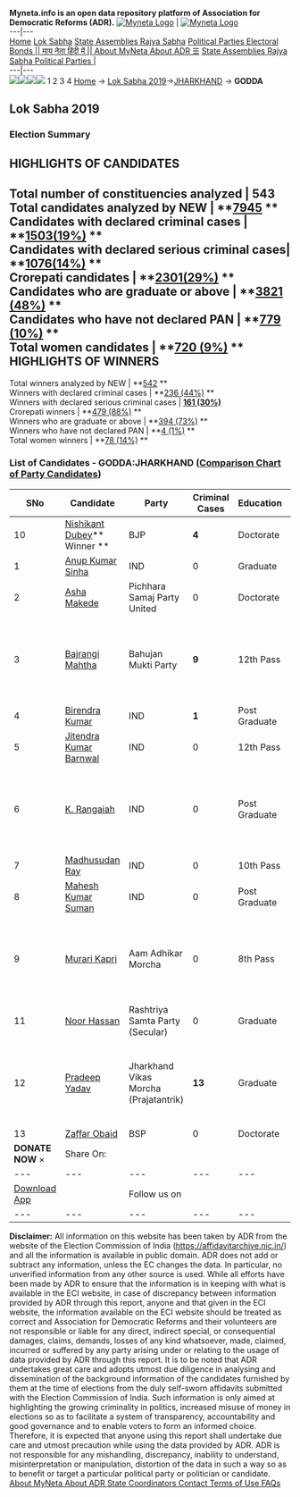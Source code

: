 **Myneta.info is an open data repository platform of Association for Democratic Reforms (ADR).**
[![Myneta Logo](https://www.myneta.info/lib/img/myneta-logo.png)](https://www.myneta.info/) | [![Myneta Logo](https://www.myneta.info/lib/img/adr-logo.png)](https://adrindia.org)  
---|---  
[Home](https://www.myneta.info/) [Lok Sabha](https://www.myneta.info/#ls "Lok Sabha") [ State Assemblies ](https://www.myneta.info/#sa "State Assemblies") [Rajya Sabha](https://www.myneta.info/#rs "Rajya Sabha") [Political Parties ](https://www.myneta.info/party "Political Parties") [ Electoral Bonds ](https://www.myneta.info/electoral_bonds "Electoral Bonds") [ || माय नेता हिंदी में || ](https://translate.google.co.in/translate?prev=hp&hl=en&js=y&u=www.myneta.info&sl=en&tl=hi&history_state0=) [ About MyNeta ](https://adrindia.org/content/about-myneta) [ About ADR ](https://adrindia.org/about-adr/who-we-are) [☰](javascript:void\(0\))
[ State Assemblies ](https://www.myneta.info/#sa "State Assemblies") [ Rajya Sabha ](https://www.myneta.info/#rs "Rajya Sabha") [ Political Parties ](https://www.myneta.info/party "Political Parties")
|   
---|---  
![](https://www.myneta.info/lib/img/banner/banner-1.png)![](https://www.myneta.info/lib/img/banner/banner-2.png)![](https://www.myneta.info/lib/img/banner/banner-3.png)![](https://www.myneta.info/lib/img/banner/banner-4.png)
1  2  3  4 
[Home](https://www.myneta.info/) → [Lok Sabha 2019](https://www.myneta.info/LokSabha2019/)→[JHARKHAND](https://www.myneta.info/LokSabha2019/index.php?action=show_constituencies&state_id=60) → **GODDA**
### 
## Lok Sabha 2019
###  Election Summary 
HIGHLIGHTS OF CANDIDATES  
---  
Total number of constituencies analyzed |  543   
Total candidates analyzed by NEW | **[7945](https://www.myneta.info/LokSabha2019/index.php?action=summary&subAction=candidates_analyzed&sort=candidate#summary) **  
Candidates with declared criminal cases | **[1503(19%)](https://www.myneta.info/LokSabha2019/index.php?action=summary&subAction=crime&sort=candidate#summary) **  
Candidates with declared serious criminal cases| **[1076(14%)](https://www.myneta.info/LokSabha2019/index.php?action=summary&subAction=serious_crime&sort=candidate#summary) **  
Crorepati candidates | **[2301(29%)](https://www.myneta.info/LokSabha2019/index.php?action=summary&subAction=crorepati&sort=candidate#summary) **  
Candidates who are graduate or above | **[3821 (48%)](https://www.myneta.info/LokSabha2019/index.php?action=summary&subAction=education&sort=candidate#summary) **  
Candidates who have not declared PAN | **[779 (10%)](https://www.myneta.info/LokSabha2019/index.php?action=summary&subAction=without_pan&sort=candidate#summary) **  
Total women candidates | **[720 (9%)](https://www.myneta.info/LokSabha2019/index.php?action=summary&subAction=women_candidate&sort=candidate#summary) **  
HIGHLIGHTS OF WINNERS  
---  
Total winners analyzed by NEW | **[542](https://www.myneta.info/LokSabha2019/index.php?action=summary&subAction=winner_analyzed&sort=candidate#summary) **  
Winners with declared criminal cases | **[236 (44%)](https://www.myneta.info/LokSabha2019/index.php?action=summary&subAction=winner_crime&sort=candidate#summary) **  
Winners with declared serious criminal cases | **[161 (30%)](https://www.myneta.info/LokSabha2019/index.php?action=summary&subAction=winner_serious_crime&sort=candidate#summary)**  
Crorepati winners | **[479 (88%)](https://www.myneta.info/LokSabha2019/index.php?action=summary&subAction=winner_crorepati&sort=candidate#summary) **  
Winners who are graduate or above | **[394 (73%)](https://www.myneta.info/LokSabha2019/index.php?action=summary&subAction=winner_education&sort=candidate#summary) **  
Winners who have not declared PAN | **[4 (1%)](https://www.myneta.info/LokSabha2019/index.php?action=summary&subAction=winner_without_pan&sort=candidate#summary) **  
Total women winners | **[78 (14%)](https://www.myneta.info/LokSabha2019/index.php?action=summary&subAction=winner_women&sort=candidate#summary) **  
### List of Candidates - GODDA:JHARKHAND ([Comparison Chart of Party Candidates](https://www.myneta.info/LokSabha2019/comparisonchart.php?constituency_id=599))
SNo | Candidate| Party| Criminal Cases| Education| Age| Total Assets| Liabilities  
---|---|---|---|---|---|---|---  
10  | [Nishikant Dubey](https://www.myneta.info/LokSabha2019/candidate.php?candidate_id=12998)** Winner ** | BJP | **4** | Doctorate| 47 | Rs 46,27,57,500 ~ 46 Crore+ | Rs 0 ~   
1  | [Anup Kumar Sinha](https://www.myneta.info/LokSabha2019/candidate.php?candidate_id=14090) | IND | 0 | Graduate| 43 | Rs 1,08,95,000 ~ 1 Crore+ | Rs 0 ~   
2  | [Asha Makede](https://www.myneta.info/LokSabha2019/candidate.php?candidate_id=14086) | Pichhara Samaj Party United | 0 | Doctorate| 49 | Rs 10,000 ~ 10 Thou+ | Rs 0 ~   
3  | [Bajrangi Mahtha](https://www.myneta.info/LokSabha2019/candidate.php?candidate_id=14088) | Bahujan Mukti Party | **9** | 12th Pass| 34 | ![](https://myneta.info/image_v2.php?myneta_folder=LokSabha2019&candidate_id=14088&col=ta) | ![](https://myneta.info/image_v2.php?myneta_folder=LokSabha2019&candidate_id=14088&col=lia)  
4  | [Birendra Kumar](https://www.myneta.info/LokSabha2019/candidate.php?candidate_id=14095) | IND | **1** | Post Graduate| 36 | Rs 4,10,031 ~ 4 Lacs+ | Rs 0 ~   
5  | [Jitendra Kumar Barnwal](https://www.myneta.info/LokSabha2019/candidate.php?candidate_id=14091) | IND | 0 | 12th Pass| 34 | Rs 13,14,140 ~ 13 Lacs+ | Rs 3,53,210 ~ 3 Lacs+  
6  | [K. Rangaiah](https://www.myneta.info/LokSabha2019/candidate.php?candidate_id=14094) | IND | 0 | Post Graduate| 82 | ![](https://myneta.info/image_v2.php?myneta_folder=LokSabha2019&candidate_id=14094&col=ta) | ![](https://myneta.info/image_v2.php?myneta_folder=LokSabha2019&candidate_id=14094&col=lia)  
7  | [Madhusudan Ray](https://www.myneta.info/LokSabha2019/candidate.php?candidate_id=14092) | IND | 0 | 10th Pass| 52 | Rs 8,71,394 ~ 8 Lacs+ | Rs 3,585 ~ 3 Thou+  
8  | [Mahesh Kumar Suman](https://www.myneta.info/LokSabha2019/candidate.php?candidate_id=14093) | IND | 0 | Post Graduate| 55 | Rs 2,20,000 ~ 2 Lacs+ | Rs 0 ~   
9  | [Murari Kapri](https://www.myneta.info/LokSabha2019/candidate.php?candidate_id=14089) | Aam Adhikar Morcha | 0 | 8th Pass| 35 | ![](https://myneta.info/image_v2.php?myneta_folder=LokSabha2019&candidate_id=14089&col=ta) | ![](https://myneta.info/image_v2.php?myneta_folder=LokSabha2019&candidate_id=14089&col=lia)  
11  | [Noor Hassan](https://www.myneta.info/LokSabha2019/candidate.php?candidate_id=14087) | Rashtriya Samta Party (Secular) | 0 | Graduate| 47 | Rs 20,51,330 ~ 20 Lacs+ | Rs 0 ~   
12  | [Pradeep Yadav](https://www.myneta.info/LokSabha2019/candidate.php?candidate_id=14085) | Jharkhand Vikas Morcha (Prajatantrik) | **13** | Graduate| 53 | ![](https://myneta.info/image_v2.php?myneta_folder=LokSabha2019&candidate_id=14085&col=ta) | ![](https://myneta.info/image_v2.php?myneta_folder=LokSabha2019&candidate_id=14085&col=lia)  
13  | [Zaffar Obaid](https://www.myneta.info/LokSabha2019/candidate.php?candidate_id=12997) | BSP | 0 | Doctorate| 46 | Rs 8,73,613 ~ 8 Lacs+ | Rs 0 ~   
|  **DONATE NOW** × |  Share On:  | [](https://api.whatsapp.com/send?text=https%3A%2F%2Fmyneta.info%2Fpunjab2022%2Findex.php%3Faction%3Dshow_constituencies%26state_id%3D19) | [](https://www.facebook.com/sharer/sharer.php?u=https%3A%2F%2Fmyneta.info%2Fpunjab2022%2Findex.php%3Faction%3Dshow_constituencies%26state_id%3D19) | [](https://twitter.com/share?url=https%3A%2F%2Fmyneta.info%2Fpunjab2022%2Findex.php%3Faction%3Dshow_constituencies%26state_id%3D19)  
---|---|---|---|---  
| [ Download App ](https://play.google.com/store/apps/details?id=com.webrosoft.myneta1&pcampaignid=pcampaignidMKT-Other-global-all-co-prtnr-py-PartBadge-Mar2515-1) | [](https://play.google.com/store/apps/details?id=com.webrosoft.myneta1&pcampaignid=pcampaignidMKT-Other-global-all-co-prtnr-py-PartBadge-Mar2515-1) |  Follow us on  | [](https://www.facebook.com/adrindia.org/) | [](https://twitter.com/adrspeaks) | [](https://groups.google.com/g/national-election-watch?hl=en&pli=1) | [](https://www.instagram.com/adrspeaks/) | [](https://www.youtube.com/user/adrspeaks) | [](https://sharechat.com/profile/adrspeaks)  
---|---|---|---|---|---|---|---|---  
**Disclaimer:** All information on this website has been taken by ADR from the website of the Election Commission of India (https://affidavitarchive.nic.in/) and all the information is available in public domain. ADR does not add or subtract any information, unless the EC changes the data. In particular, no unverified information from any other source is used. While all efforts have been made by ADR to ensure that the information is in keeping with what is available in the ECI website, in case of discrepancy between information provided by ADR through this report, anyone and that given in the ECI website, the information available on the ECI website should be treated as correct and Association for Democratic Reforms and their volunteers are not responsible or liable for any direct, indirect special, or consequential damages, claims, demands, losses of any kind whatsoever, made, claimed, incurred or suffered by any party arising under or relating to the usage of data provided by ADR through this report. It is to be noted that ADR undertakes great care and adopts utmost due diligence in analysing and dissemination of the background information of the candidates furnished by them at the time of elections from the duly self-sworn affidavits submitted with the Election Commission of India. Such information is only aimed at highlighting the growing criminality in politics, increased misuse of money in elections so as to facilitate a system of transparency, accountability and good governance and to enable voters to form an informed choice. Therefore, it is expected that anyone using this report shall undertake due care and utmost precaution while using the data provided by ADR. ADR is not responsible for any mishandling, discrepancy, inability to understand, misinterpretation or manipulation, distortion of the data in such a way so as to benefit or target a particular political party or politician or candidate. 
[ About MyNeta ](https://adrindia.org/content/about-myneta) [ About ADR ](https://adrindia.org/about-adr/who-we-are) [ State Coordinators ](https://adrindia.org/about-adr/state-coordinators) [ Contact ](https://adrindia.org/contact-us) [ Terms of Use ](https://adrindia.org/content/adr-terms-use) [ FAQs ](https://adrindia.org/content/faqs)

